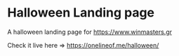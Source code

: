 # Halloween Landing page

A halloween landing page for https://www.winmasters.gr

Check it live here => https://onelineof.me/halloween/
